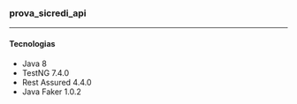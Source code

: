 ### prova_sicredi_api
---
#### Tecnologias
- Java 8
- TestNG 7.4.0
- Rest Assured 4.4.0
- Java Faker  1.0.2


